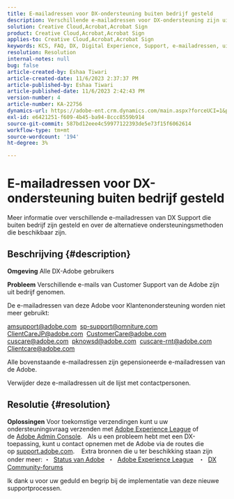 ```yaml
---
title: E-mailadressen voor DX-ondersteuning buiten bedrijf gesteld
description: Verschillende e-mailadressen voor DX-ondersteuning zijn uit bedrijf genomen en er zijn alternatieve ondersteuningsmethoden beschikbaar.
solution: Creative Cloud,Acrobat,Acrobat Sign
product: Creative Cloud,Acrobat,Acrobat Sign
applies-to: Creative Cloud,Acrobat,Acrobat Sign
keywords: KCS, FAQ, DX, Digital Experience, Support, e-mailadressen, uit bedrijf genomen, Adobe Creative Cloud, Adobe Acrobat, Adobe Acrobat Sign
resolution: Resolution
internal-notes: null
bug: false
article-created-by: Eshaa Tiwari
article-created-date: 11/6/2023 2:37:37 PM
article-published-by: Eshaa Tiwari
article-published-date: 11/6/2023 2:42:43 PM
version-number: 4
article-number: KA-22756
dynamics-url: https://adobe-ent.crm.dynamics.com/main.aspx?forceUCI=1&pagetype=entityrecord&etn=knowledgearticle&id=11199a01-b27c-ee11-8179-6045bd006793
exl-id: e6421251-f609-4b45-ba94-8ccc8559b914
source-git-commit: 587bd12eee4c59977122393de5e73f15f6062614
workflow-type: tm+mt
source-wordcount: '194'
ht-degree: 3%

---
```


# E-mailadressen voor DX-ondersteuning buiten bedrijf gesteld


Meer informatie over verschillende e-mailadressen van DX Support die buiten bedrijf zijn gesteld en over de alternatieve ondersteuningsmethoden die beschikbaar zijn.

## Beschrijving {#description}


<b>Omgeving</b>
Alle DX-Adobe gebruikers

<b>Probleem</b>
Verschillende e-mails van Customer Support van de Adobe zijn uit bedrijf genomen.

De e-mailadressen van deze Adobe voor Klantenondersteuning worden niet meer gebruikt:

[amsupport@adobe.com](mailto:amsupport@adobe.com) 
[sp-support@omniture.com](mailto:sp-support@omniture.com) 
[ClientCareJP@adobe.com](mailto:ClientCareJP@adobe.com) 
[CustomerCare@adobe.com](mailto:CustomerCare@adobe.com) 
[cuscare@adobe.com](mailto:cuscare@adobe.com) 
[pknowsd@adobe.com](mailto:pknowsd@adobe.com) 
[cuscare-rnt@adobe.com](mailto:cuscare-rnt@adobe.com) 
[Clientcare@adobe.com](mailto:Clientcare@adobe.com)

Alle bovenstaande e-mailadressen zijn gepensioneerde e-mailadressen van de Adobe.

Verwijder deze e-mailadressen uit de lijst met contactpersonen.




## Resolutie {#resolution}


<b>Oplossingen</b>
Voor toekomstige verzendingen kunt u uw ondersteuningsvraag verzenden met [Adobe Experience League](https://experienceleague.adobe.com/?support-solution=General&amp;amp;support-tab=home#support "https://experienceleague.adobe.com/?support-solution=General&amp;amp;support-tab=home#support") of de [Adobe Admin Console](https://experienceleague.adobe.com/docs/customer-one/using/home.html "https://docs.adobe.com/content/help/en/customer-one/using/home.html").
 
Als u een probleem hebt met een DX-toepassing, kunt u contact opnemen met de Adobe via de routes die op [support.adobe.com](https://helpx.adobe.com/support.html "http://support.adobe.com/").
  
Extra bronnen die u ter beschikking staan zijn onder meer: ・  [Status van Adobe](https://status.adobe.com/ "https://status.adobe.com/") 
・  [Adobe Experience League](https://experienceleague.adobe.com/?support-solution=General#support "https://experienceleague.adobe.com/?support-solution=General#support")  
・  [DX Community-forums](https://experienceleaguecommunities.adobe.com/ "https://experienceleaguecommunities.adobe.com/")

Ik dank u voor uw geduld en begrip bij de implementatie van deze nieuwe supportprocessen.
